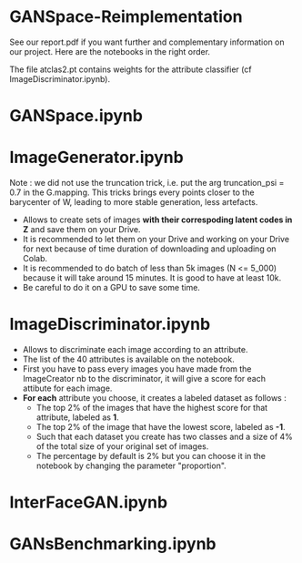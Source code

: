 # GANSpace-Reimplementation
See our report.pdf if you want further and complementary information on our project. 
Here are the notebooks in the right order.

The file atclas2.pt contains weights for the attribute classifier (cf ImageDiscriminator.ipynb).

# GANSpace.ipynb

# ImageGenerator.ipynb 
Note : we did not use the truncation trick, i.e. put the arg truncation_psi = 0.7 in the G.mapping. This tricks brings every points closer to the barycenter
of W, leading to more stable generation, less artefacts.
- Allows to create sets of images **with their correspoding latent codes in Z** and save them on your Drive.
- It is recommended to let them on your Drive and working on your Drive for next because of time duration of downloading and uploading on Colab.
- It is recommended to do batch of less than 5k images (N <= 5_000) because it will take around 15 minutes. It is good to have at least 10k.
- Be careful to do it on a GPU to save some time.
  
# ImageDiscriminator.ipynb
- Allows to discriminate each image according to an attribute.
- The list of the 40 attributes is available on the notebook.
- First you have to pass every images you have made from the ImageCreator nb to the discriminator, it will give a score for each attibute for each image.
- **For each** attribute you choose, it creates a labeled dataset as follows :
  - The top 2% of the images that have the highest score for that attribute, labeled as **1**.
  - The top 2% of the image that have the lowest score, labeled as **-1**.
  - Such that each dataset you create has two classes and a size of 4% of the total size of your original set of images.
  - The percentage by default is 2% but you can choose it in the notebook by changing the parameter "proportion".

# InterFaceGAN.ipynb

# GANsBenchmarking.ipynb




